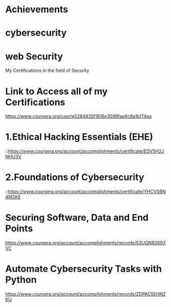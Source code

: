 # Achievements
# cybersecurity 
# web Security 
My Certifications in the field of Security

# Link to Access all of my Certifications   
 https://www.coursera.org/user/e5284835f1816e3599fae6c8a1bf74ea

# 1.Ethical Hacking Essentials (EHE)
::https://www.coursera.org/account/accomplishments/certificate/EDV5H2JNHU3V

# 2.Foundations of Cybersecurity  
::https://www.coursera.org/account/accomplishments/certificate/YHCVSBN4M2KE

# Securing Software, Data and End Points
https://www.coursera.org/account/accomplishments/records/53UQNR2693VC

# Automate Cybersecurity Tasks with Python
https://www.coursera.org/account/accomplishments/records/ZDPAC5EHN2KU



